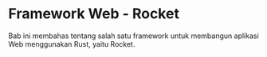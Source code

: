 # Framework Web - Rocket

Bab ini membahas tentang salah satu framework untuk membangun aplikasi Web menggunakan Rust, yaitu Rocket.
